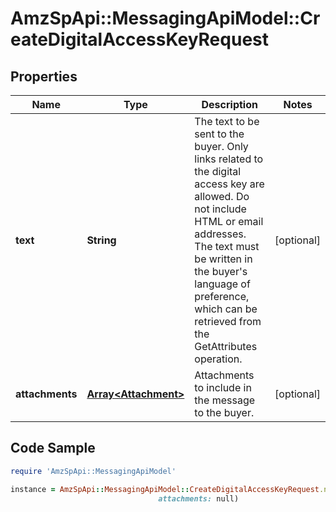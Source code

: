 # AmzSpApi::MessagingApiModel::CreateDigitalAccessKeyRequest

## Properties

Name | Type | Description | Notes
------------ | ------------- | ------------- | -------------
**text** | **String** | The text to be sent to the buyer. Only links related to the digital access key are allowed. Do not include HTML or email addresses. The text must be written in the buyer&#39;s language of preference, which can be retrieved from the GetAttributes operation. | [optional] 
**attachments** | [**Array&lt;Attachment&gt;**](Attachment.md) | Attachments to include in the message to the buyer. | [optional] 

## Code Sample

```ruby
require 'AmzSpApi::MessagingApiModel'

instance = AmzSpApi::MessagingApiModel::CreateDigitalAccessKeyRequest.new(text: null,
                                 attachments: null)
```


